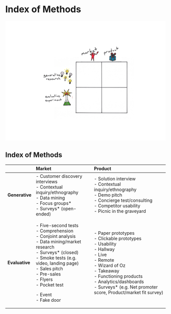 # Index of Methods

![](../.gitbook/assets/illustration-lean-startup-playbook-empty-index-of-methods.png)

## Index of Methods

<table>
  <thead>
    <tr>
      <th style="text-align:left"></th>
      <th style="text-align:left"><b>Market</b>
      </th>
      <th style="text-align:left"><b>Product</b>
      </th>
    </tr>
  </thead>
  <tbody>
    <tr>
      <td style="text-align:left"><b>Generative</b>
      </td>
      <td style="text-align:left">- Customer discovery interviews
        <br />- Contextual inquiry/ethnography
        <br />- Data mining
        <br />- Focus groups*
        <br />- Surveys* (open-ended)</td>
      <td style="text-align:left">- Solution interview
        <br />- Contextual inquiry/ethnography
        <br />- Demo pitch
        <br />- Concierge test/consulting
        <br />- Competitor usability
        <br />- Picnic in the graveyard</td>
    </tr>
    <tr>
      <td style="text-align:left"><b>Evaluative</b>
      </td>
      <td style="text-align:left">
        <p>- Five-second tests
          <br />- Comprehension
          <br />- Conjoint analysis
          <br />- Data mining/market research
          <br />- Surveys* (closed)
          <br />- Smoke tests (e.g. video, landing page)
          <br />- Sales pitch
          <br />- Pre-sales
          <br />- Flyers
          <br />- Pocket test</p>
        <p>- Event
          <br />- Fake door</p>
      </td>
      <td style="text-align:left">- Paper prototypes
        <br />- Clickable prototypes
        <br />- Usability
        <br />- Hallway
        <br />- Live
        <br />- Remote
        <br />- Wizard of Oz
        <br />- Takeaway
        <br />- Functioning products
        <br />- Analytics/dashboards
        <br />- Surveys* (e.g. Net promoter score, Product/market fit survey)</td>
    </tr>
  </tbody>
</table>
